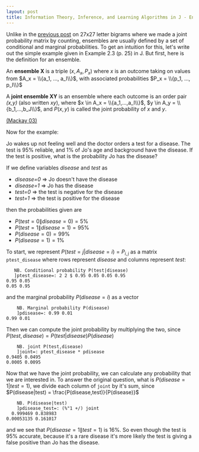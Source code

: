```yaml
---
layout: post
title: Information Theory, Inference, and Learning Algorithms in J - Ensembles
---
```


Unlike in the [previous post](/2015/01/28/mackay03-in-j-bigrams/) on 27x27
letter bigrams where we made a joint probability matrix by counting, ensembles
are usually defined by a set of conditional and marginal probabilities.  To get
an intuition for this, let's write out the simple example given in Example 2.3
(p. 25) in J.  But first, here is the definition for an ensemble.

An **ensemble X** is a triple $(x,A_x,P_x)$ where *x* is an outcome taking on
values from $A_x = \\{a_1, ..., a_I\\}$, with associated probabilities
$P_x = \\{p_1, ..., p_I\\}$

A **joint ensemble XY** is an ensemble where each outcome is an order pair
*(x,y)* (also written *xy*), where $x \in A_x = \\{a_1,...,a_I\\}$, $y \in A_y = \\{b_1,...,b_J\\}$, 
and $P(x,y)$ is called the joint probability of *x* and *y*.

[(Mackay 03)](http://www.inference.phy.cam.ac.uk/mackay/itila/)


Now for the example:

Jo wakes up not feeling well and the doctor orders a test for a
disease.  The test is 95% reliable, and 1% of Jo's age and background
have the disease.  If the test is positive, what is the probability
Jo has the disease?

If we define variables *disease* and *test* as

* *disease=0* =\> Jo doesn't have the disease
* *disease=1* =\> Jo has the disease
* *test=0* =\> the test is negative for the disease
* *test=1* =\> the test is positive for the disease

then the probabilities given are

* $P(test=0 \| disease=0) = 5\%$
* $P(test=1 \| disease=1) = 95\%$
* $P(disease=0) = 99\%$
* $P(disease=1) = 1\%$

To start, we represent $P(test=j|disease=i) = P_{i,j}$ as a matrix
`ptest_disease`  where rows represent *disease*  and columns represent
*test*:

       NB. Conditional probability P(test|disease)
       ]ptest_disease=: 2 2 $ 0.95 0.05 0.05 0.95
    0.95 0.05
    0.05 0.95

and the marginal probability  $P(disease=i)$  as a vector

        NB. Marginal probability P(disease)
        ]pdisease=: 0.99 0.01 
    0.99 0.01

Then we can compute the joint probability by multiplying the two,
since $P(test,disease) = P(test|disease) P(disease)$

        NB. joint P(test,disease)
        ]joint=: ptest_disease * pdisease 
    0.9405 0.0495
    0.0005 0.0095

Now that we have the joint probability, we can calculate any probability that
we are interested in.  To answer the original question, what is
$P(disease=1|test=1)$, we divide each column of `joint` by it's sum, since
$P(disease|test) =  \frac{P(disease,test)}{P(disease)}$

        NB. P(disease|test)
        ]pdisease_test=: (%"1 +/) joint
      0.999469 0.838983
    0.00053135 0.161017

and we see that  $P(disease=1\|test=1)$  is 16%.  So even though the test is
95% accurate, because it's a rare disease it's more likely the test is
giving a false positive than Jo has the disease.
